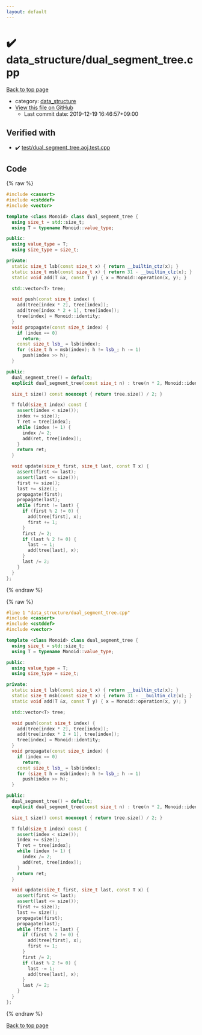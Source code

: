 ```yaml
---
layout: default
---
```


<!-- mathjax config similar to math.stackexchange -->
<script type="text/javascript" async
  src="https://cdnjs.cloudflare.com/ajax/libs/mathjax/2.7.5/MathJax.js?config=TeX-MML-AM_CHTML">
</script>
<script type="text/x-mathjax-config">
  MathJax.Hub.Config({
    TeX: { equationNumbers: { autoNumber: "AMS" }},
    tex2jax: {
      inlineMath: [ ['$','$'] ],
      processEscapes: true
    },
    "HTML-CSS": { matchFontHeight: false },
    displayAlign: "left",
    displayIndent: "2em"
  });
</script>

<script type="text/javascript" src="https://cdnjs.cloudflare.com/ajax/libs/jquery/3.4.1/jquery.min.js"></script>
<script src="https://cdn.jsdelivr.net/npm/jquery-balloon-js@1.1.2/jquery.balloon.min.js" integrity="sha256-ZEYs9VrgAeNuPvs15E39OsyOJaIkXEEt10fzxJ20+2I=" crossorigin="anonymous"></script>
<script type="text/javascript" src="../../assets/js/copy-button.js"></script>
<link rel="stylesheet" href="../../assets/css/copy-button.css" />


# :heavy_check_mark: data_structure/dual_segment_tree.cpp

<a href="../../index.html">Back to top page</a>

* category: <a href="../../index.html#c8f6850ec2ec3fb32f203c1f4e3c2fd2">data_structure</a>
* <a href="{{ site.github.repository_url }}/blob/master/data_structure/dual_segment_tree.cpp">View this file on GitHub</a>
    - Last commit date: 2019-12-19 16:46:57+09:00




## Verified with

* :heavy_check_mark: <a href="../../verify/test/dual_segment_tree.aoj.test.cpp.html">test/dual_segment_tree.aoj.test.cpp</a>


## Code

<a id="unbundled"></a>
{% raw %}
```cpp
#include <cassert>
#include <cstddef>
#include <vector>

template <class Monoid> class dual_segment_tree {
  using size_t = std::size_t;
  using T = typename Monoid::value_type;

public:
  using value_type = T;
  using size_type = size_t;

private:
  static size_t lsb(const size_t x) { return __builtin_ctz(x); }
  static size_t msb(const size_t x) { return 31 - __builtin_clz(x); }
  static void add(T &x, const T y) { x = Monoid::operation(x, y); }

  std::vector<T> tree;

  void push(const size_t index) {
    add(tree[index * 2], tree[index]);
    add(tree[index * 2 + 1], tree[index]);
    tree[index] = Monoid::identity;
  }
  void propagate(const size_t index) {
    if (index == 0)
      return;
    const size_t lsb_ = lsb(index);
    for (size_t h = msb(index); h != lsb_; h -= 1)
      push(index >> h);
  }

public:
  dual_segment_tree() = default;
  explicit dual_segment_tree(const size_t n) : tree(n * 2, Monoid::identity) {}

  size_t size() const noexcept { return tree.size() / 2; }

  T fold(size_t index) const {
    assert(index < size());
    index += size();
    T ret = tree[index];
    while (index != 1) {
      index /= 2;
      add(ret, tree[index]);
    }
    return ret;
  }

  void update(size_t first, size_t last, const T x) {
    assert(first <= last);
    assert(last <= size());
    first += size();
    last += size();
    propagate(first);
    propagate(last);
    while (first != last) {
      if (first % 2 != 0) {
        add(tree[first], x);
        first += 1;
      }
      first /= 2;
      if (last % 2 != 0) {
        last -= 1;
        add(tree[last], x);
      }
      last /= 2;
    }
  }
};
```
{% endraw %}

<a id="bundled"></a>
{% raw %}
```cpp
#line 1 "data_structure/dual_segment_tree.cpp"
#include <cassert>
#include <cstddef>
#include <vector>

template <class Monoid> class dual_segment_tree {
  using size_t = std::size_t;
  using T = typename Monoid::value_type;

public:
  using value_type = T;
  using size_type = size_t;

private:
  static size_t lsb(const size_t x) { return __builtin_ctz(x); }
  static size_t msb(const size_t x) { return 31 - __builtin_clz(x); }
  static void add(T &x, const T y) { x = Monoid::operation(x, y); }

  std::vector<T> tree;

  void push(const size_t index) {
    add(tree[index * 2], tree[index]);
    add(tree[index * 2 + 1], tree[index]);
    tree[index] = Monoid::identity;
  }
  void propagate(const size_t index) {
    if (index == 0)
      return;
    const size_t lsb_ = lsb(index);
    for (size_t h = msb(index); h != lsb_; h -= 1)
      push(index >> h);
  }

public:
  dual_segment_tree() = default;
  explicit dual_segment_tree(const size_t n) : tree(n * 2, Monoid::identity) {}

  size_t size() const noexcept { return tree.size() / 2; }

  T fold(size_t index) const {
    assert(index < size());
    index += size();
    T ret = tree[index];
    while (index != 1) {
      index /= 2;
      add(ret, tree[index]);
    }
    return ret;
  }

  void update(size_t first, size_t last, const T x) {
    assert(first <= last);
    assert(last <= size());
    first += size();
    last += size();
    propagate(first);
    propagate(last);
    while (first != last) {
      if (first % 2 != 0) {
        add(tree[first], x);
        first += 1;
      }
      first /= 2;
      if (last % 2 != 0) {
        last -= 1;
        add(tree[last], x);
      }
      last /= 2;
    }
  }
};

```
{% endraw %}

<a href="../../index.html">Back to top page</a>

